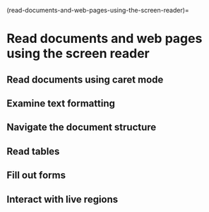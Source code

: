 (read-documents-and-web-pages-using-the-screen-reader)=
# Read documents and web pages using the screen reader

## Read documents using caret mode

## Examine text formatting

## Navigate the document structure

## Read tables

## Fill out forms

## Interact with live regions


